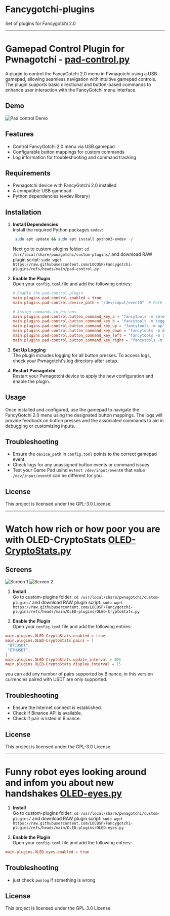 # Fancygotchi-plugins
Set of plugins for Fancygotchi 2.0

---------------------------------------------

# Gamepad Control Plugin for Pwnagotchi - [pad-control.py](https://github.com/LOCOSP/Fancygotchi-plugins/blob/main/pad-control.py)

A plugin to control the FancyGotchi 2.0 menu in Pwnagotchi using a USB gamepad, allowing seamless navigation with intuitive gamepad controls. The plugin supports basic directional and button-based commands to enhance user interaction with the FancyGotchi menu interface.

## Demo

![Pad control Demo](/demo/pad-control-demo.gif "Demo")

## Features

- Control FancyGotchi 2.0 menu via USB gamepad
- Configurable button mappings for custom commands
- Log information for troubleshooting and command tracking

## Requirements

- Pwnagotchi device with FancyGotchi 2.0 installed
- A compatible USB gamepad
- Python dependencies (evdev library)

## Installation

1. **Install Dependencies**  
  Install the required Python packages `evdev`:
   ```bash
    sudo apt update && sudo apt install python3-evdev -y
   ```
    Next go to custom-plugins folder:
    `cd /usr/local/share/pwnagotchi/custom-plugins/`
    and download RAW plugin script:
    `sudo wget https://raw.githubusercontent.com/LOCOSP/Fancygotchi-plugins/refs/heads/main/pad-control.py`

2. **Enable the Plugin**  
   Open your `config.toml` file and add the following entries:
   ```toml
   # Enable the pad-control plugin
   main.plugins.pad-control.enabled = true
   main.plugins.pad-control.device_path = "/dev/input/event0"  # Path to the gamepad device

   # Assign commands to buttons
   main.plugins.pad-control.button_command_key_a = "fancytools -m select"
   main.plugins.pad-control.button_command_key_b = "fancytools -m toggle"
   main.plugins.pad-control.button_command_key_up = "fancytools -m up"
   main.plugins.pad-control.button_command_key_down = "fancytools -m down"
   main.plugins.pad-control.button_command_key_left = "fancytools -m left"
   main.plugins.pad-control.button_command_key_right = "fancytools -m right"
   ```

3. **Set Up Logging**  
   The plugin includes logging for all button presses. To access logs, check your Pwnagotchi's log directory after setup.

4. **Restart Pwnagotchi**  
   Restart your Pwnagotchi device to apply the new configuration and enable the plugin.

## Usage

Once installed and configured, use the gamepad to navigate the FancyGotchi 2.0 menu using the designated button mappings. The logs will provide feedback on button presses and the associated commands to aid in debugging or customizing inputs.

## Troubleshooting

- Ensure the `device_path` in `config.toml` points to the correct gamepad event.
- Check logs for any unassigned button events or command issues.
- Test your Game Pad usind `evtest /dev/input/event0` that value `/dev/input/event0` can be different for you.

## License

This project is licensed under the GPL-3.0 License.

----------------------------------------------------



# Watch how rich or how poor you are with OLED-CryptoStats [OLED-CryptoStats.py](https://github.com/LOCOSP/Fancygotchi-plugins/blob/main/OLED-plugins/OLED-CryptoStats.py)

## Screens

![Screen 1](demo/OLEDCryptoStats01.png "Screen 1")
![Screen 2](demo/OLEDCryptoStats02.png "Screen 2")

1. **Install**  
   Go to custom-plugins folder:
    `cd /usr/local/share/pwnagotchi/custom-plugins/`
    and download RAW plugin script:
    `sudo wget https://raw.githubusercontent.com/LOCOSP/Fancygotchi-plugins/refs/heads/main/OLED-plugins/OLED-CryptoStats.py`


2. **Enable the Plugin**  
   Open your `config.toml` file and add the following entries:
```toml
main.plugins.OLED-CryptoStats.enabled = true
main.plugins.OLED-CryptoStats.pairs = [
 "BTCUSDT",
 "ETHUSDT",
]
main.plugins.OLED-CryptoStats.update_interval = 300
main.plugins.OLED-CryptoStats.display_interval = 15
```
you can add any number of pairs supported by Binance, in this version currencies paired with USDT are only supported.

## Troubleshooting

- Ensure the Internet connect is established.
- Check if Binance API is available.
- Check if pair is listed in Binance.

## License

This project is licensed under the GPL-3.0 License.

----------------------------------------------------



# Funny robot eyes looking around and infom you about new handshakes [OLED-eyes.py](https://github.com/LOCOSP/Fancygotchi-plugins/blob/main/OLED-plugins/OLED-eyes.py)



1. **Install**  
   Go to custom-plugins folder:
    `cd /usr/local/share/pwnagotchi/custom-plugins/`
    and download RAW plugin script:
    `sudo wget https://raw.githubusercontent.com/LOCOSP/Fancygotchi-plugins/refs/heads/main/OLED-plugins/OLED-eyes.py`


2. **Enable the Plugin**  
   Open your `config.toml` file and add the following entries:
   
```toml
main.plugins.OLED-eyes.enabled = true
```


## Troubleshooting

- just check `pwnlog` if something is wrong

## License

This project is licensed under the GPL-3.0 License.
